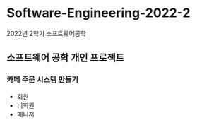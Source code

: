 # Software-Engineering-2022-2
2022년 2학기 소프트웨어공학 


## 소프트웨어 공학 개인 프로젝트 
### 카페 주문 시스템 만들기 
- 회원
- 비회원
- 매니저 
